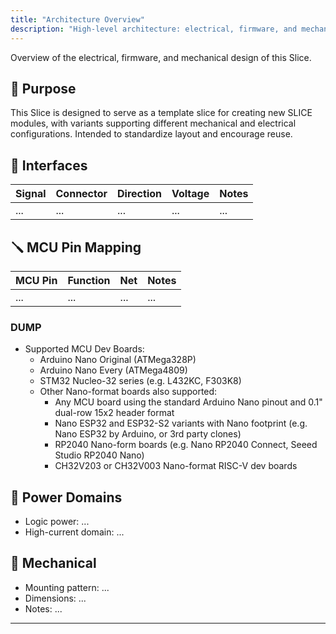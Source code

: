 ```yaml
---
title: "Architecture Overview"
description: "High-level architecture: electrical, firmware, and mechanical design notes."
---
```


Overview of the electrical, firmware, and mechanical design of this Slice.

## 🧠 Purpose

<!-- Briefly describe the function of the Slice -->

This Slice is designed to serve as a template slice for creating new SLICE modules, with variants supporting different mechanical and electrical configurations. Intended to standardize layout and encourage reuse.

## 🔌 Interfaces

| Signal | Connector | Direction | Voltage | Notes |
| ------ | --------- | --------- | ------- | ----- |
| ...    | ...       | ...       | ...     | ...   |

## 🪛 MCU Pin Mapping

| MCU Pin | Function | Net | Notes |
| ------- | -------- | --- | ----- |
| ...     | ...      | ... | ...   |

### DUMP

- Supported MCU Dev Boards:
  - Arduino Nano Original (ATMega328P)
  - Arduino Nano Every (ATMega4809)
  - STM32 Nucleo-32 series (e.g. L432KC, F303K8)
  - Other Nano-format boards also supported:
    - Any MCU board using the standard Arduino Nano pinout and 0.1" dual-row 15x2 header format
    - Nano ESP32 and ESP32-S2 variants with Nano footprint (e.g. Nano ESP32 by Arduino, or 3rd party clones)
    - RP2040 Nano-form boards (e.g. Nano RP2040 Connect, Seeed Studio RP2040 Nano)
    - CH32V203 or CH32V003 Nano-format RISC-V dev boards

## 🔋 Power Domains

- Logic power: ...
- High-current domain: ...

## 🧩 Mechanical

- Mounting pattern: ...
- Dimensions: ...
- Notes: ...

---

<!-- Optional: Add block diagrams or images under docs/assets/ -->

